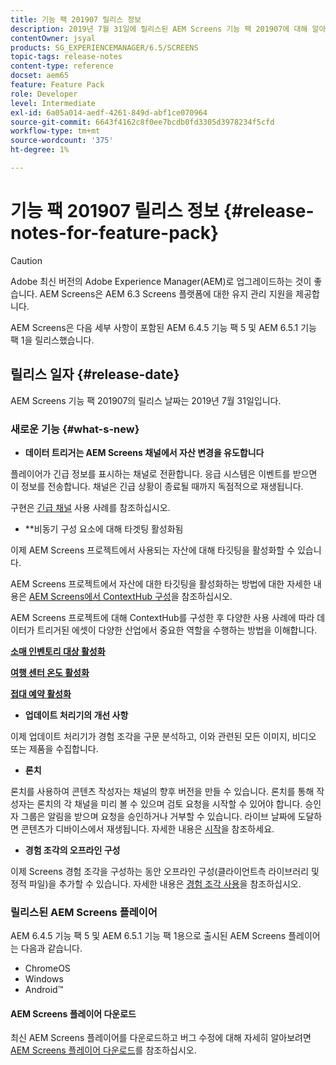 ```yaml
---
title: 기능 팩 201907 릴리스 정보
description: 2019년 7월 31일에 릴리스된 AEM Screens 기능 팩 201907에 대해 알아보십시오.
contentOwner: jsyal
products: SG_EXPERIENCEMANAGER/6.5/SCREENS
topic-tags: release-notes
content-type: reference
docset: aem65
feature: Feature Pack
role: Developer
level: Intermediate
exl-id: 6a05a014-aedf-4261-849d-abf1ce070964
source-git-commit: 6643f4162c8f0ee7bcdb0fd3305d3978234f5cfd
workflow-type: tm+mt
source-wordcount: '375'
ht-degree: 1%

---
```


# 기능 팩 201907 릴리스 정보 {#release-notes-for-feature-pack}

>[!CAUTION]
>
>Adobe 최신 버전의 Adobe Experience Manager(AEM)로 업그레이드하는 것이 좋습니다. AEM Screens은 AEM 6.3 Screens 플랫폼에 대한 유지 관리 지원을 제공합니다.

AEM Screens은 다음 세부 사항이 포함된 AEM 6.4.5 기능 팩 5 및 AEM 6.5.1 기능 팩 1을 릴리스했습니다.

## 릴리스 일자 {#release-date}

AEM Screens 기능 팩 201907의 릴리스 날짜는 2019년 7월 31일입니다.

### 새로운 기능 {#what-s-new}

* **데이터 트리거는 AEM Screens 채널에서 자산 변경을 유도합니다**

플레이어가 긴급 정보를 표시하는 채널로 전환합니다. 응급 시스템은 이벤트를 받으면 이 정보를 전송합니다. 채널은 긴급 상황이 종료될 때까지 독점적으로 재생됩니다.


구현은 [긴급 채널](emergency-channel.md) 사용 사례를 참조하십시오.

* **비동기 구성 요소에 대해 타겟팅 활성화됨

이제 AEM Screens 프로젝트에서 사용되는 자산에 대해 타깃팅을 활성화할 수 있습니다.

AEM Screens 프로젝트에서 자산에 대한 타깃팅을 활성화하는 방법에 대한 자세한 내용은 [AEM Screens에서 ContextHub 구성](configuring-context-hub.md)을 참조하십시오.

AEM Screens 프로젝트에 대해 ContextHub를 구성한 후 다양한 사용 사례에 따라 데이터가 트리거된 에셋이 다양한 산업에서 중요한 역할을 수행하는 방법을 이해합니다.

**[소매 인벤토리 대상 활성화](retail-inventory-activation.md)**

**[여행 센터 온도 활성화](local-temperature-activation.md)**

**[접대 예약 활성화](hospitality-reservation-activation.md)**

* **업데이트 처리기의 개선 사항**

이제 업데이트 처리기가 경험 조각을 구문 분석하고, 이와 관련된 모든 이미지, 비디오 또는 제품을 수집합니다.

* **론치**

론치를 사용하여 콘텐츠 작성자는 채널의 향후 버전을 만들 수 있습니다. 론치를 통해 작성자는 론치의 각 채널을 미리 볼 수 있으며 검토 요청을 시작할 수 있어야 합니다. 승인자 그룹은 알림을 받으며 요청을 승인하거나 거부할 수 있습니다. 라이브 날짜에 도달하면 콘텐츠가 디바이스에서 재생됩니다.
자세한 내용은 [시작](launches.md)을 참조하세요.

* **경험 조각의 오프라인 구성**

이제 Screens 경험 조각을 구성하는 동안 오프라인 구성(클라이언트측 라이브러리 및 정적 파일)을 추가할 수 있습니다. 자세한 내용은 [경험 조각 사용](experience-fragments-in-screens.md)을 참조하십시오.

### 릴리스된 AEM Screens 플레이어

AEM 6.4.5 기능 팩 5 및 AEM 6.5.1 기능 팩 1용으로 출시된 AEM Screens 플레이어는 다음과 같습니다.

* ChromeOS
* Windows
* Android™

#### AEM Screens 플레이어 다운로드

최신 AEM Screens 플레이어를 다운로드하고 버그 수정에 대해 자세히 알아보려면 [AEM Screens 플레이어 다운로드](https://download.macromedia.com/screens/)를 참조하십시오.
